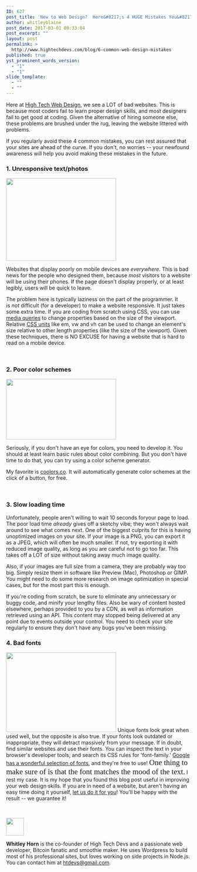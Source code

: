 ```yaml
---
ID: 627
post_title: 'New to Web Design?  Here&#8217;s 4 HUGE Mistakes You&#8217;re Probably Making &#8212; and How You Can Fix Them!'
author: whitleyblaine
post_date: 2017-03-01 00:33:04
post_excerpt: ""
layout: post
permalink: >
  http://www.hightechdevs.com/blog/6-common-web-design-mistakes
published: true
yst_prominent_words_version:
  - "1"
  - "1"
slide_template:
  - ""
  - ""
---
```

Here at <a title="High Tech Devs Blog" href="http://hightechdevs.com/blog" rel="">High Tech Web Design</a>, we see a LOT of bad websites. This is because most coders fail to learn proper design skills, and most designers fail to get good at coding. Given the alternative of hiring someone else, these problems are brushed under the rug, leaving the website littered with problems.

If you regularly avoid these 4 common mistakes, you can rest assured that your sites are ahead of the curve. If you don't, no worries -- your newfound awareness will help you avoid making these mistakes in the future.
<h3>1. Unresponsive text/photos</h3>
<img class="size-medium wp-image-700 alignleft" src="http://hightechdevs.com/wp-content/uploads/responsive-vs-unresponsive-website-1-300x225.jpg" alt="" width="300" height="225" />

Websites that display poorly on mobile devices are <em>everywhere.</em> This is bad news for the people who designed them, because <em>most</em> visitors to a website will be using their phones. If the page doesn't display properly, or at least legibly, users will be quick to leave.

The problem here is typically laziness on the part of the programmer. It is <em>not </em>difficult (for a developer) to make a website responsive. It just takes some extra time. If you are coding from scratch using CSS, you can use <a title="css tricks media queries" href="https://css-tricks.com/snippets/css/media-queries-for-standard-devices/" rel="">media queries</a> to change properties based on the size of the viewport. Relative <a title="CSS Units" href="https://www.w3schools.com/cssref/css_units.asp" rel="">CSS units</a> like em, vw and vh can be used to change an element's size relative to other length properties (like the size of the viewport). Given these techniques, there is NO EXCUSE for having a website that is hard to read on a mobile device.

&nbsp;
<h3>2. Poor color schemes</h3>
<img class="size-medium wp-image-701 alignleft" src="http://hightechdevs.com/wp-content/uploads/bad-web-design-colors-combination-13-300x165.jpg" alt="" width="300" height="165" />

Seriously, if you don't have an eye for colors, you need to develop it. You should at least learn basic rules about color combining. But you don't have time to do that, you can try using a color scheme generator.

My favorite is <a title="Web Design Colors" href="https://coolors.co" rel="">coolors.co</a>. It will automatically generate color schemes at the click of a button, for free.

&nbsp;
<h3>3. Slow loading time</h3>
Unfortunately, people aren't willing to wait 10 seconds foryour page to load. The poor load time <em>already</em> gives off a sketchy vibe; they won't always wait around to see what comes next. One of the biggest culprits for this is having unoptimized images on your site. If your image is a PNG, you can export it as a JPEG, which will often be much smaller. If not, try exporting it with reduced image quality, as long as you are careful not to go too far. This takes off a LOT of size without taking away much image quality.

Also, if your images are full size from a camera, they are probably way too big. Simply resize them in software like Preview (Mac), Photoshop or GIMP. You might need to do some more research on image optimization in special cases, but for the most part this is enough.

If you're coding from scratch, be sure to eliminate any unnecessary or buggy code, and minify your lengthy files. Also be wary of content hosted elsewhere, perhaps provided to you by a CDN, as well as information retrieved using an API. This content may stopped being delivered at any point due to events outside your control. You need to check your site regularly to ensure they don't have any bugs you've been missing.
<h3>4. Bad fonts</h3>
<img class="size-medium wp-image-704 alignleft" src="http://hightechdevs.com/wp-content/uploads/badfonts-1-300x217.png" alt="" width="300" height="217" />
Unique fonts look great when used well, but the opposite is also true. If your fonts look outdated or inappropriate, they will detract massively from your message. If in doubt, find similar websites and use their fonts. You can inspect the text in your browser's developer tools, and search its CSS rules for 'font-family.' <a title="Google Fonts" href="https://fonts.google.com" rel="">Google has a wonderful selection of fonts</a>, and they're free to use! <span style="font-family: 'Curlz MT'; font-size: 1.5em;">One thing to make sure of is that the font matches the mood of the text.</span> I rest my case.
It is my hope that you found this blog post useful in improving your web design skills. If you are in need of a website, but aren't having an easy time doing it yourself, <a title="High Tech Devs Blog" href="http://hightechdevs.com/blog" rel="">let us do it for you</a>! You'll be happy with the result -- we guarantee it!

&nbsp;

<img class="alignleft wp-image-697 size-full" src="http://hightechdevs.com/wp-content/uploads/14440950_306137739754078_7138612908098277376_n.jpg" width="48" height="48" />

<strong>Whitley Horn</strong> is the co-founder of High Tech Devs and a passionate web developer, Bitcoin fanatic and smoothie maker. He uses Wordpress to build most of his professional sites, but loves working on side projects in Node.js. You can contact him at htdevs@gmail.com.